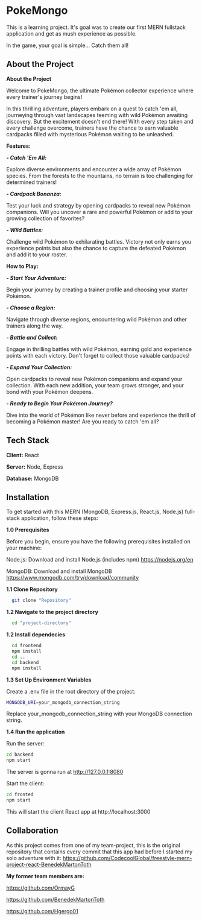 
# PokeMongo

This is a learning project. It's goal was to create our first MERN fullstack application and get as mush experience as possible.

In the game, your goal is simple... Catch them all!


## About the Project

**About the Project**

Welcome to PokeMongo, the ultimate Pokémon collector experience where every trainer's journey begins!

In this thrilling adventure, players embark on a quest to catch 'em all, journeying through vast landscapes teeming with wild Pokémon awaiting discovery. But the excitement doesn't end there! With every step taken and every challenge overcome, trainers have the chance to earn valuable cardpacks filled with mysterious Pokémon waiting to be unleashed.

**Features:**

***- Catch 'Em All:*** 

Explore diverse environments and encounter a wide array of Pokémon species. From the forests to the mountains, no terrain is too challenging for determined trainers!

***- Cardpack Bonanza:*** 

Test your luck and strategy by opening cardpacks to reveal new Pokémon companions. Will you uncover a rare and powerful Pokémon or add to your growing collection of favorites?

***- Wild Battles:*** 

Challenge wild Pokémon to exhilarating battles. Victory not only earns you experience points but also the chance to capture the defeated Pokémon and add it to your roster.

**How to Play:**

***- Start Your Adventure:*** 

Begin your journey by creating a trainer profile and choosing your starter Pokémon.

***- Choose a Region:*** 

Navigate through diverse regions, encountering wild Pokémon and other trainers along the way.

***- Battle and Collect:*** 

Engage in thrilling battles with wild Pokémon, earning gold and experience points with each victory. Don't forget to collect those valuable cardpacks!

***- Expand Your Collection:*** 

Open cardpacks to reveal new Pokémon companions and expand your collection. With each new addition, your team grows stronger, and your bond with your Pokémon deepens.

***- Ready to Begin Your Pokémon Journey?***

Dive into the world of Pokémon like never before and experience the thrill of becoming a Pokémon master! Are you ready to catch 'em all?
## Tech Stack

**Client:** React

**Server:** Node, Express

**Database:** MongoDB
## Installation

To get started with this MERN (MongoDB, Express.js, React.js, Node.js) full-stack application, follow these steps:

**1.0 Prerequisites**

Before you begin, ensure you have the following prerequisites installed on your machine:

Node.js: Download and install Node.js (includes npm) https://nodejs.org/en

MongoDB: Download and install MongoDB https://www.mongodb.com/try/download/community

**1.1 Clone Repository**
```bash
  git clone "Repository"
```
**1.2 Navigate to the project directory**
```bash
  cd "project-directory"
```
**1.2 Install dependecies**
```bash
  cd frontend
  npm install
  cd ..
  cd backend
  npm install
```

**1.3 Set Up Environment Variables**

Create a .env file in the root directory of the project:
```bash
MONGODB_URI=your_mongodb_connection_string
```
Replace your_mongodb_connection_string with your MongoDB connection string.

**1.4 Run the application**

Run the server:
```bash
cd backend
npm start
```
The server is gonna run at http://127.0.0.1:8080

Start the client:
```bash
cd fronted
npm start
```
This will start the client React app at http://localhost:3000
## Collaboration
As this project comes from one of my team-project, this is the original repository that contains every commit that this app had before I started my solo adventure with it:
https://github.com/CodecoolGlobal/freestyle-mern-project-react-BenedekMartonToth

**My former team members are:**

https://github.com/OrmayG

https://github.com/BenedekMartonToth

https://github.com/Hgergo01

